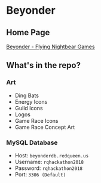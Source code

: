 # Beyonder

## Home Page

[Beyonder - Flying Nightbear Games](https://beyonder.fnbgames.com/)

## What's in the repo?

### Art

- Ding Bats
- Energy Icons
- Guild Icons
- Logos
- Game Race Icons
- Game Race Concept Art

### MySQL Database

- Host: `beyonderdb.redqueen.us`
- Username: `rqhackathon2018`
- Password: `rqhackathon2018`
- Port: `3306 (Default)`
